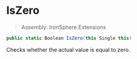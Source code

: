 ﻿

# IsZero

> Assembly: IronSphere.Extensions

```csharp
public static Boolean IsZero(this Single this)
```

Checks whether the actual value is equal to zero.

